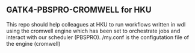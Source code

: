 ## GATK4-PBSPRO-CROMWELL for HKU 
This repo should help colleagues at HKU to run workflows written in wdl using the cromwell engine which has been set to orchestrate jobs and interact with our scheduler (PBSPRO).
/my.conf is the configutation file of the engine (cromwell) 
